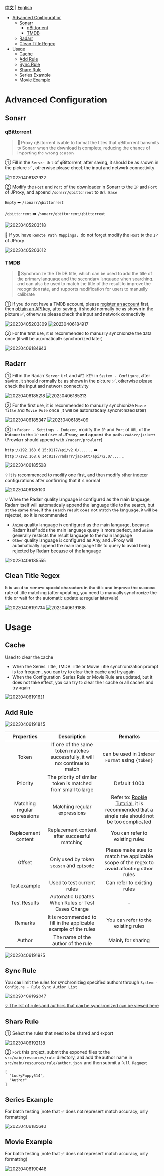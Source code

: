 [中文](https://github.com/LuckyPuppy514/jproxy/blob/main/wiki.md) | [English](https://github.com/LuckyPuppy514/jproxy/blob/main/wiki.en_US.md)

- [Advanced Configuration](#advanced-configuration)
  - [Sonarr](#sonarr)
    - [qBittorrent](#qbittorrent)
    - [TMDB](#tmdb)
  - [Radarr](#radarr)
  - [Clean Title Regex](#clean-title-regex)
- [Usage](#usage)
  - [Cache](#cache)
  - [Add Rule](#add-rule)
  - [Sync Rule](#sync-rule)
  - [Share Rule](#share-rule)
  - [Series Example](#series-example)
  - [Movie Example](#movie-example)

# Advanced Configuration

## Sonarr

### qBittorrent

> 🌟 Proxy qBittorrent is able to format the titles that qBittorrent transmits to Sonarr when the download is complete, reducing the chance of importing the wrong season

① Fill in the `Server Url` of qBittorrent, after saving, it should be as shown in the picture ✅ , otherwise please check the input and network connectivity

![20230406182922](https://github.com/LuckyPuppy514/image/raw/main/2023/2023-04-06/20230406182922.webp)

② Modify the `Host` and `Port` of the downloader in Sonarr to the `IP` and `Port` of JProxy, and append `/sonarr/qbittorrent` to `Url Base`

`Empty` ➡️ `/sonarr/qbittorrent`

`/qbittorrent` ➡️ `/sonarr/qbittorrent/qbittorrent`

![20230405203518](https://github.com/LuckyPuppy514/image/raw/main/2023/2023-04-05/20230405203518.webp)

🚨 If you have `Remote Path Mappings`，do not forget modify the `Host` to the `IP` of JProxy

![20230405203612](https://github.com/LuckyPuppy514/image/raw/main/2023/2023-04-05/20230405203612.webp)

### TMDB

> 🌟 Synchronize the TMDB title, which can be used to add the title of the primary language and the secondary language when searching, and can also be used to match the title of the result to improve the recognition rate, and supports modification for users to manually calibrate

① If you do not have a TMDB account, please [register an account](https://www.themoviedb.org/signup) first, then [obtain an API key](https://www.themoviedb.org/settings/api), after saving, it should normally be as shown in the picture ✅, otherwise please check the input and network connectivity

![20230405203809](https://github.com/LuckyPuppy514/image/raw/main/2023/2023-04-05/20230405203809.webp)
![20230406184917](https://github.com/LuckyPuppy514/image/raw/main/2023/2023-04-06/20230406184917.webp)

② For the first use, it is recommended to manually synchronize the data once (it will be automatically synchronized later)

![20230406184943](https://github.com/LuckyPuppy514/image/raw/main/2023/2023-04-06/20230406184943.webp)

## Radarr

① Fill in the Radarr `Server Url` and `API KEY` in `System - Configure`, after saving, it should normally be as shown in the picture ✅, otherwise please check the input and network connectivity

![20230406185218](https://github.com/LuckyPuppy514/image/raw/main/2023/2023-04-06/20230406185218.webp)
![20230406185313](https://github.com/LuckyPuppy514/image/raw/main/2023/2023-04-06/20230406185313.webp)

② For the first use, it is recommended to manually synchronize `Movie Title` and `Movie Rule` once (it will be automatically synchronized later)

![20230406185347](https://github.com/LuckyPuppy514/image/raw/main/2023/2023-04-06/20230406185347.webp)
![20230406185409](https://github.com/LuckyPuppy514/image/raw/main/2023/2023-04-06/20230406185409.webp)

③ In `Radarr - Settings - Indexer`, modify the `IP` and `Port` of `URL` of the indexer to the `IP` and `Port` of JProxy, and append the path `/radarr/jackett` (Prowlarr should append with `/radarr/prowlarr`)

`http://192.168.6.15:9117/api/v2.0/......` ➡️ `http://192.168.6.14:8117/radarr/jackett/api/v2.0/......`

![20230406185508](https://github.com/LuckyPuppy514/image/raw/main/2023/2023-04-06/20230406185508.webp)

💡 It is recommended to modify one first, and then modify other indexer configurations after confirming that it is normal

![20230406185100](https://github.com/LuckyPuppy514/image/raw/main/2023/2023-04-06/20230406185100.webp)

💡 When the Radarr quality language is configured as the main language, Radarr itself will automatically append the language title to the search, but at the same time, if the search result does not match the language, it will be rejected, so it is recommended

- `Anime` quality language is configured as the main language, because Radarr itself adds the main language query is more perfect, and `Anime` generally restricts the result language to the main language
- `Other` quality language is configured as Any, and JProxy will automatically append the main language title to query to avoid being rejected by Radarr because of the language

![20230406185555](https://github.com/LuckyPuppy514/image/raw/main/2023/2023-04-06/20230406185555.webp)

## Clean Title Regex

It is used to remove special characters in the title and improve the success rate of title matching (after updating, you need to manually synchronize the title or wait for the automatic update at regular intervals)

![20230406191734](https://github.com/LuckyPuppy514/image/raw/main/2023/2023-04-06/20230406191734.webp)
![20230406191818](https://github.com/LuckyPuppy514/image/raw/main/2023/2023-04-06/20230406191818.webp)

# Usage

## Cache

Used to clear the cache

- When the Series Title, TMDB Title or Movie Title synchronization prompt is too frequent, you can try to clear their cache and try again
- When the Configuration, Series Rule or Movie Rule are updated, but it does not take effect, you can try to clear their cache or all caches and try again

![20230406191621](https://github.com/LuckyPuppy514/image/raw/main/2023/2023-04-06/20230406191621.webp)

## Add Rule

![20230406191845](https://github.com/LuckyPuppy514/image/raw/main/2023/2023-04-06/20230406191845.webp)

| Properties | Description | Remarks |
| :-: | :-: | :-: |
| Token | If one of the same token matches successfully, it will not continue to match | can be used in `Indexer Format` using `{token}` |
| Priority | The priority of similar token is matched from small to large | Default 1000 |
| Matching regular expressions | Matching regular expressions | Refer to: [Rookie Tutorial](https://www.runoob.com/java/java-regular-expressions.html), it is recommended that a single rule should not be too complicated |
| Replacement content | Replacement content after successful matching | You can refer to existing rules |
| Offset | Only used by token `season` and `episode` | Please make sure to match the applicable scope of the regex to avoid affecting other rules |
| Test example | Used to test current rules | Can refer to existing rules |
| Test Results | Automatic Updates When Rules or Test Cases Change | - |
| Remarks | It is recommended to fill in the applicable example of the rules | You can refer to the existing rules |
| Author | The name of the author of the rule | Mainly for sharing |

![20230406191925](https://github.com/LuckyPuppy514/image/raw/main/2023/2023-04-06/20230406191925.webp)

## Sync Rule

You can limit the rules for synchronizing specified authors through `System - Configure - Rule Sync Author List`

![20230406192047](https://github.com/LuckyPuppy514/image/raw/main/2023/2023-04-06/20230406192047.webp)

[💡 The list of rules and authors that can be synchronized can be viewed here](https://github.com/LuckyPuppy514/jproxy/tree/main/src/main/resources/rule)

## Share Rule

① Select the rules that need to be shared and export

![20230406192128](https://github.com/LuckyPuppy514/image/raw/main/2023/2023-04-06/20230406192128.webp)

② `Fork` this project, submit the exported files to the `src/main/resources/rule` directory, and add the author name in `src/main/resources/rule/author.json`, and then submit a `Pull Request`

```text
[
  "LuckyPuppy514",
  "Author"
]
```

## Series Example

For batch testing (note that ✅ does not represent match accuracy, only formatting)

![20230406185640](https://github.com/LuckyPuppy514/image/raw/main/2023/2023-04-06/20230406185640.webp)

## Movie Example

For batch testing (note that ✅ does not represent match accuracy, only formatting)

![20230406190448](https://github.com/LuckyPuppy514/image/raw/main/2023/2023-04-06/20230406190448.webp)
